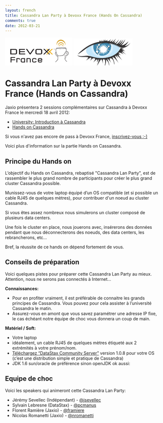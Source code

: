 ```yaml
---
layout: french
title: Cassandra Lan Party à Devoxx France (Hands On Cassandra)
comments: true
date: 2012-03-21
---
```


<img src="/images/blog/Logo-Devoxx-France-seul.png"/>
<img src="/images/blog/cassandra-logo.png"/>


# Cassandra Lan Party à Devoxx France (Hands on Cassandra)

Jaxio présentera 2 sessions complémentaires sur Cassandra à Devoxx France le mercredi 18 avril 2012:

* <a href="http://www.devoxx.fr/pages/viewpage.action?pageId=6128070">University: Introduction à Cassandra</a>
* <a href="http://www.devoxx.fr/display/FR12/Hands+on+Cassandra">Hands on Cassandra</a>

Si vous n'avez pas encore de pass à Devoxx France, <a href="http://www.devoxx.fr/display/FR12/Inscription">inscrivez-vous :-)</a>

Voici plus d'information sur la partie Hands on Cassandra.


## Principe du Hands on

L’objectif du Hands on Cassandra, rebaptisé "Cassandra Lan Party", est de rassembler le plus grand nombre de participants pour créer le plus grand cluster Cassandra possible. 

Munissez-vous de votre laptop équipé d’un OS compatible (et si possible un cable RJ45 de quelques mètres), pour contribuer d'un noeud au cluster Cassandra.

Si vous êtes assez nombreux nous simulerons un cluster composé de plusieurs data centers.

Une fois le cluster en place, nous jouerons avec, insérerons des données pendant que nous déconnecterons des noeuds, des data centers, les rebrancherons, etc...

Bref, la réussite de ce hands on dépend fortement de vous.


## Conseils de préparation

Voici quelques pistes pour préparer cette Cassandra Lan Party au mieux. Attention, nous ne serons pas connectés à Internet...

**Connaissances:**

* Pour en profiter vraiment, il est préférable de connaitre les grands principes de Cassandra. Vous pouvez pour cela assister à l’université Cassandra le matin.
* Assurez-vous en amont que vous savez paramétrer une adresse IP fixe, le cas échéant notre équipe de choc vous donnera un coup de main.

**Matériel / Soft:**

* Votre laptop
* idéalement, un cable RJ45 de quelques mètres étiqueté aux 2 extrémités à votre prénom/nom.
* <a href="http://www.datastax.com/download/community/versions">Téléchargez “DataStax Community Server”</a> version 1.0.8 pour votre OS (c’est une distribution simple et pratique de Cassandra)
* JDK 1.6 sun/oracle de préférence sinon openJDK ok aussi:

## Equipe de choc

Voici les speakers qui animeront cette Cassandra Lan Party:

* Jérémy Sevellec (Indépendant) - <a href="http://twitter.com/jsevellec">@jsevellec</a>
* Sylvain Lebresne (DataStax) - <a href="http://twitter.com/pcmanus">@pcmanus</a>
* Florent Ramière (Jaxio) - <a href="http://twitter.com/framiere">@framiere</a>
* Nicolas Romanetti (Jaxio) - <a href="http://twitter.com/nromanetti">@nromanetti</a>

